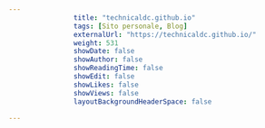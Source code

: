 ---
                title: "technicaldc.github.io"
                tags: [Sito personale, Blog]
                externalUrl: "https://technicaldc.github.io/"
                weight: 531
                showDate: false
                showAuthor: false
                showReadingTime: false
                showEdit: false
                showLikes: false
                showViews: false
                layoutBackgroundHeaderSpace: false
                ---

